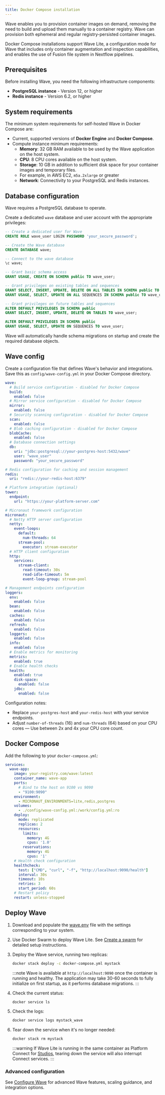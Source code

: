 ```yaml
---
title: Docker Compose installation
---
```


Wave enables you to provision container images on demand, removing the need to build and upload them manually to a container registry. Wave can provision both ephemeral and regular registry-persisted container images.

Docker Compose installations support Wave Lite, a configuration mode for Wave that includes only container augmentation and inspection capabilities, and enables the use of Fusion file system in Nextflow pipelines.

## Prerequisites

Before installing Wave, you need the following infrastructure components:

- **PostgreSQL instance** - Version 12, or higher
- **Redis instance** - Version 6.2, or higher

## System requirements

The minimum system requirements for self-hosted Wave in Docker Compose are:

- Current, supported versions of **Docker Engine** and **Docker Compose**.
- Compute instance minimum requirements:
  - **Memory**: 32 GB RAM available to be used by the Wave application on the host system.
  - **CPU**: 8 CPU cores available on the host system.
  - **Storage**: 10 GB in addition to sufficient disk space for your container images and temporary files.
  - For example, in AWS EC2, `m5a.2xlarge` or greater
  - **Network**: Connectivity to your PostgreSQL and Redis instances.

## Database configuration

Wave requires a PostgreSQL database to operate.

Create a dedicated `wave` database and user account with the appropriate privileges:

```sql
-- Create a dedicated user for Wave
CREATE ROLE wave_user LOGIN PASSWORD 'your_secure_password';

-- Create the Wave database
CREATE DATABASE wave;

-- Connect to the wave database
\c wave;

-- Grant basic schema access
GRANT USAGE, CREATE ON SCHEMA public TO wave_user;

-- Grant privileges on existing tables and sequences
GRANT SELECT, INSERT, UPDATE, DELETE ON ALL TABLES IN SCHEMA public TO wave_user;
GRANT USAGE, SELECT, UPDATE ON ALL SEQUENCES IN SCHEMA public TO wave_user;

-- Grant privileges on future tables and sequences
ALTER DEFAULT PRIVILEGES IN SCHEMA public
GRANT SELECT, INSERT, UPDATE, DELETE ON TABLES TO wave_user;

ALTER DEFAULT PRIVILEGES IN SCHEMA public
GRANT USAGE, SELECT, UPDATE ON SEQUENCES TO wave_user;
```

Wave will automatically handle schema migrations on startup and create the required database objects.

## Wave config

Create a configuration file that defines Wave's behavior and integrations. Save this as `config/wave-config.yml` in your Docker Compose directory.

```yaml
wave:
  # Build service configuration - disabled for Docker Compose
  build:
    enabled: false
  # Mirror service configuration - disabled for Docker Compose
  mirror:
    enabled: false
  # Security scanning configuration - disabled for Docker Compose
  scan:
    enabled: false
  # Blob caching configuration - disabled for Docker Compose
  blobCache:
    enabled: false
  # Database connection settings
  db:
    uri: "jdbc:postgresql://your-postgres-host:5432/wave"
    user: "wave_user"
    password: "your_secure_password"

# Redis configuration for caching and session management
redis:
  uri: "redis://your-redis-host:6379"

# Platform integration (optional)
tower:
  endpoint:
    url: "https://your-platform-server.com"

# Micronaut framework configuration
micronaut:
  # Netty HTTP server configuration
  netty:
    event-loops:
      default:
        num-threads: 64
      stream-pool:
        executor: stream-executor
  # HTTP client configuration
  http:
    services:
      stream-client:
        read-timeout: 30s
        read-idle-timeout: 5m
        event-loop-group: stream-pool

# Management endpoints configuration
loggers:
  env:
    enabled: false
  bean:
    enabled: false
  caches:
    enabled: false
  refresh:
    enabled: false
  loggers:
    enabled: false
  info:
    enabled: false
  # Enable metrics for monitoring
  metrics:
    enabled: true
  # Enable health checks
  health:
    enabled: true
    disk-space:
      enabled: false
    jdbc:
      enabled: false
```

Configuration notes:

- Replace `your-postgres-host` and `your-redis-host` with your service endpoints.
- Adjust `number-of-threads` (16) and `num-threads` (64) based on your CPU cores — Use between 2x and 4x your CPU core count.

## Docker Compose

Add the following to your `docker-compose.yml`:

```yaml
services:
  wave-app:
    image: your-registry.com/wave:latest
    container_name: wave-app
    ports:
      # Bind to the host on 9100 vs 9090
      - "9100:9090"
    environment:
      - MICRONAUT_ENVIRONMENTS=lite,redis,postgres
    volumes:
      - ./config/wave-config.yml:/work/config.yml:ro
    deploy:
      mode: replicated
      replicas: 2
      resources:
        limits:
          memory: 4G
          cpus: '1.0'
        reservations:
          memory: 4G
          cpus: '1'
    # Health check configuration
    healthcheck:
      test: ["CMD", "curl", "-f", "http://localhost:9090/health"]
      interval: 30s
      timeout: 10s
      retries: 3
      start_period: 60s
    # Restart policy
    restart: unless-stopped
```

## Deploy Wave

1. Download and populate the [wave.env](./_templates/wave.env) file with the settings corresponding to your system.

1. Use Docker Swarm to deploy Wave Lite. See [Create a swarm](https://docs.docker.com/engine/swarm/swarm-tutorial/create-swarm/) for detailed setup instructions.


1. Deploy the Wave service, running two replicas:

    ```bash
    docker stack deploy -c docker-compose.yml mystack
    ```

    :::note
    Wave is available at `http://localhost:9090` once the container is running and healthy. The application may take 30-60 seconds to fully initialize on first startup, as it performs database migrations.
    :::

1. Check the current status:

    ```bash
    docker service ls
    ```

1. Check the logs:

    ```bash
    docker service logs mystack_wave
    ```

1. Tear down the service when it's no longer needed:

    ```bash
    docker stack rm mystack
    ```

    :::warning
    If Wave Lite is running in the same container as Platform Connect for [Studios](https://docs.seqera.io/platform-enterprise/25.2/enterprise/studios#docker-compose), tearing down the service will also interrupt Connect services.
    :::

### Advanced configuration

See [Configure Wave](../configure-wave.md) for advanced Wave features, scaling guidance, and integration options.
